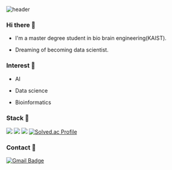 ![header](https://capsule-render.vercel.app/api?type=wave&color=auto&height=300&section=header&text=Welcome&fontSize=90)

### Hi there 👋
* I'm a master degree student in bio brain engineering(KAIST).

* Dreaming of becoming data scientist.

### Interest 🔭
* AI

* Data science

* Bioinformatics
  
### Stack 🔭
<img src="https://img.shields.io/badge/PYTHON-3776AB?style=for-the-badge&logo=python&logoColor=white"> <img src="https://img.shields.io/badge/C++-00599C?style=for-the-badge&logo=c++&logoColor=white">
<img src="https://img.shields.io/badge/PYTORCH-EE4C2C?style=for-the-badge&logo=pytorch&logoColor=white">
[![Solved.ac Profile](http://mazassumnida.wtf/api/v2/generate_badge?boj=beong0717)](https://solved.ac/beong0717/)
### Contact 💬
[![Gmail Badge](https://img.shields.io/badge/Gmail-D14836?style=flat&logo=Gmail&logoColor=white)](mailto:beong2306@gmail.com)

